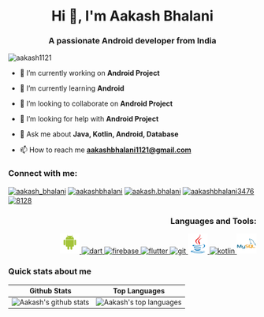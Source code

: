 <h1 align="center">Hi 👋, I'm Aakash Bhalani</h1>
<h3 align="center">A passionate Android developer from India</h3>

<p align="left"> <img src="https://komarev.com/ghpvc/?username=aakash1121&label=Profile%20views&color=0e75b6&style=flat-square" alt="aakash1121" /> </p>

- 🔭 I’m currently working on **Android Project**

- 🌱 I’m currently learning **Android**

- 👯 I’m looking to collaborate on **Android Project**

- 🤝 I’m looking for help with **Android Project**

- 💬 Ask me about **Java, Kotlin, Android, Database**

- 📫 How to reach me **aakashbhalani1121@gmail.com**

<h3 align="left">Connect with me:</h3>
<p align="left">
<a href="https://twitter.com/aakash_bhalani" target="blank"><img align="center" src="https://raw.githubusercontent.com/rahuldkjain/github-profile-readme-generator/master/src/images/icons/Social/twitter.svg" alt="aakash_bhalani" height="30" width="40" /></a>
<a href="https://linkedin.com/in/aakashbhalani" target="blank"><img align="center" src="https://raw.githubusercontent.com/rahuldkjain/github-profile-readme-generator/master/src/images/icons/Social/linked-in-alt.svg" alt="aakashbhalani" height="30" width="40" /></a>
<a href="https://instagram.com/aakash.bhalani" target="blank"><img align="center" src="https://raw.githubusercontent.com/rahuldkjain/github-profile-readme-generator/master/src/images/icons/Social/instagram.svg" alt="aakash.bhalani" height="30" width="40" /></a>
<a href="https://www.leetcode.com/aakashbhalani3476" target="blank"><img align="center" src="https://raw.githubusercontent.com/rahuldkjain/github-profile-readme-generator/master/src/images/icons/Social/leet-code.svg" alt="aakashbhalani3476" height="30" width="40" /></a>
<a href="https://discord.gg/8128" target="blank"><img align="center" src="https://raw.githubusercontent.com/rahuldkjain/github-profile-readme-generator/master/src/images/icons/Social/discord.svg" alt="8128" height="30" width="40" /></a>
</p>

<h3 align="right">Languages and Tools:</h3>
<p align="right"> <a href="https://developer.android.com" target="_blank" rel="noreferrer"> <img src="https://raw.githubusercontent.com/devicons/devicon/master/icons/android/android-original-wordmark.svg" alt="android" width="40" height="40"/> </a> <a href="https://dart.dev" target="_blank" rel="noreferrer"> <img src="https://www.vectorlogo.zone/logos/dartlang/dartlang-icon.svg" alt="dart" width="40" height="40"/> </a> <a href="https://firebase.google.com/" target="_blank" rel="noreferrer"> <img src="https://www.vectorlogo.zone/logos/firebase/firebase-icon.svg" alt="firebase" width="40" height="40"/> </a> <a href="https://flutter.dev" target="_blank" rel="noreferrer"> <img src="https://www.vectorlogo.zone/logos/flutterio/flutterio-icon.svg" alt="flutter" width="40" height="40"/> </a> <a href="https://git-scm.com/" target="_blank" rel="noreferrer"> <img src="https://www.vectorlogo.zone/logos/git-scm/git-scm-icon.svg" alt="git" width="40" height="40"/> </a> <a href="https://www.java.com" target="_blank" rel="noreferrer"> <img src="https://raw.githubusercontent.com/devicons/devicon/master/icons/java/java-original.svg" alt="java" width="40" height="40"/> </a> <a href="https://kotlinlang.org" target="_blank" rel="noreferrer"> <img src="https://www.vectorlogo.zone/logos/kotlinlang/kotlinlang-icon.svg" alt="kotlin" width="40" height="40"/> </a> <a href="https://www.mysql.com/" target="_blank" rel="noreferrer"> <img src="https://raw.githubusercontent.com/devicons/devicon/master/icons/mysql/mysql-original-wordmark.svg" alt="mysql" width="40" height="40"/> </a> </p>

### Quick stats about me
| Github Stats | Top Languages |
| --- | --- |
| ![Aakash's github stats](https://github-readme-stats.vercel.app/api?username=Aakash1121&show_icons=true&theme=radical) | ![Aakash's top languages](https://github-readme-stats.vercel.app/api/top-langs/?username=Aakash1121&show_icons=true&theme=radical) |


